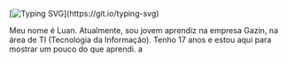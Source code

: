 [![Typing SVG](https://readme-typing-svg.demolab.com/?lines=Olá,+seja+bem+vindo!;)](https://git.io/typing-svg)

Meu nome é Luan. Atualmente, sou jovem aprendiz na empresa Gazin, na área de TI (Tecnologia da Informação). Tenho 17 anos e estou aqui para mostrar um pouco do que aprendi. 
a
